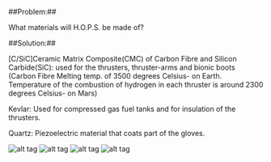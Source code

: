 ##Problem:##

What materials will H.O.P.S. be made of?

##Solution:##

[C/SiC]Ceramic Matrix Composite(CMC) of Carbon Fibre and Silicon Carbide(SiC): used for the thrusters, thruster-arms and bionic boots
(Carbon Fibre Melting temp. of 3500 degrees Celsius- on Earth. Temperature of the
combustion of hydrogen in each thruster is around 2300 degrees Celsius-
on Mars)


Kevlar: Used for compressed gas fuel tanks and for insulation of the
thrusters.

Quartz: Piezoelectric material that coats part of the gloves.

![alt tag](http://i.imgur.com/YsyCLK0.jpg)
![alt tag](http://i.imgur.com/cUKRSuy.jpg)
![alt tag](http://i.imgur.com/HaxxL4J.jpg)
![alt tag](http://i.imgur.com/HFpgMBB.jpg)
